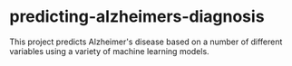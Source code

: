# predicting-alzheimers-diagnosis
This project predicts Alzheimer's disease based on a number of different variables using a variety of machine learning models.
